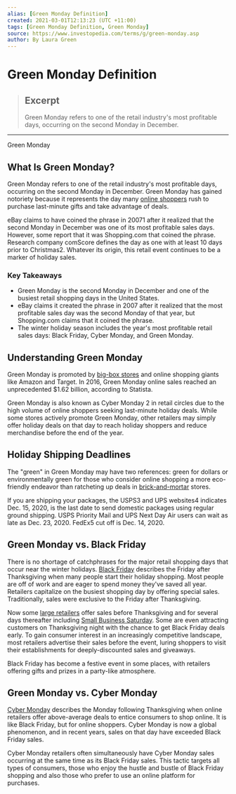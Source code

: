 ```yaml
---
alias: [Green Monday Definition]
created: 2021-03-01T12:13:23 (UTC +11:00)
tags: [Green Monday Definition, Green Monday]
source: https://www.investopedia.com/terms/g/green-monday.asp
author: By Laura Green
---
```


# Green Monday Definition

> ## Excerpt
> Green Monday refers to one of the retail industry's most profitable days, occurring on the second Monday in December.

---

Green Monday
## What Is Green Monday?

Green Monday refers to one of the retail industry's most profitable days, occurring on the second Monday in December. Green Monday has gained notoriety because it represents the day many [online shoppers](https://www.investopedia.com/articles/pf/08/buy-sell-online.asp) rush to purchase last-minute gifts and take advantage of deals.

eBay claims to have coined the phrase in 20071 after it realized that the second Monday in December was one of its most profitable sales days. However, some report that it was Shopping.com that coined the phrase. Research company comScore defines the day as one with at least 10 days prior to Christmas2. Whatever its origin, this retail event continues to be a marker of holiday sales. 

### Key Takeaways

-   Green Monday is the second Monday in December and one of the busiest retail shopping days in the United States.
-   eBay claims it created the phrase in 2007 after it realized that the most profitable sales day was the second Monday of that year, but Shopping.com claims that it coined the phrase.
-   The winter holiday season includes the year's most profitable retail sales days: Black Friday, Cyber Monday, and Green Monday.

## Understanding Green Monday

Green Monday is promoted by [big-box stores](https://www.investopedia.com/articles/investing/121715/future-retail-not-big-box-stores.asp) and online shopping giants like Amazon and Target. In 2016, Green Monday online sales reached an unprecedented $1.62 billion, according to Statista.

Green Monday is also known as Cyber Monday 2 in retail circles due to the high volume of online shoppers seeking last-minute holiday deals. While some stores actively promote Green Monday, other retailers may simply offer holiday deals on that day to reach holiday shoppers and reduce merchandise before the end of the year. 

## Holiday Shipping Deadlines

The "green" in Green Monday may have two references: green for dollars or environmentally green for those who consider online shopping a more eco-friendly endeavor than ratcheting up deals in [brick-and-mortar](https://www.investopedia.com/terms/b/brickandmortar.asp) stores. 

If you are shipping your packages, the USPS3 and UPS websites4 indicates Dec. 15, 2020, is the last date to send domestic packages using regular ground shipping. USPS Priority Mail and UPS Next Day Air users can wait as late as Dec. 23, 2020. FedEx5 cut off is Dec. 14, 2020.

## Green Monday vs. Black Friday

There is no shortage of catchphrases for the major retail shopping days that occur near the winter holidays. [Black Friday](https://www.investopedia.com/terms/b/blackfriday.asp) describes the Friday after Thanksgiving when many people start their holiday shopping. Most people are off of work and are eager to spend money they've saved all year. Retailers capitalize on the busiest shopping day by offering special sales. Traditionally, sales were exclusive to the Friday after Thanksgiving.

Now some [large retailers](https://www.investopedia.com/articles/markets/122415/worlds-top-10-retailers-wmt-cost.asp) offer sales before Thanksgiving and for several days thereafter including [Small Business Saturday](https://www.investopedia.com/small-business-saturday-5085723). Some are even attracting customers on Thanksgiving night with the chance to get Black Friday deals early. To gain consumer interest in an increasingly competitive landscape, most retailers advertise their sales before the event, luring shoppers to visit their establishments for deeply-discounted sales and giveaways.

Black Friday has become a festive event in some places, with retailers offering gifts and prizes in a party-like atmosphere.

## Green Monday vs. Cyber Monday

[Cyber Monday](https://www.investopedia.com/terms/c/cybermonday.asp) describes the Monday following Thanksgiving when online retailers offer above-average deals to entice consumers to shop online. It is like Black Friday, but for online shoppers. Cyber Monday is now a global phenomenon, and in recent years, sales on that day have exceeded Black Friday sales.

Cyber Monday retailers often simultaneously have Cyber Monday sales occurring at the same time as its Black Friday sales. This tactic targets all types of consumers, those who enjoy the hustle and bustle of Black Friday shopping and also those who prefer to use an online platform for purchases.
